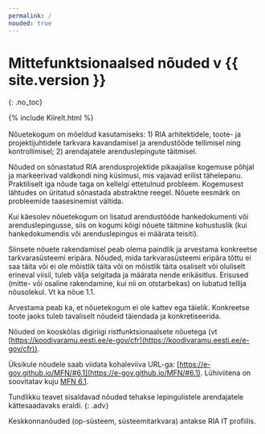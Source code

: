 ```yaml
---
permalink: /
nouded: true
---
```


# Mittefunktsionaalsed nõuded v {{ site.version }}
{: .no_toc}

<div style='margin-bottom: 1rem;'>
  {% include Kiirelt.html %}
</div>

Nõuetekogum on mõeldud kasutamiseks: 1) RIA arhitektidele, toote- ja projektijuhtidele tarkvara kavandamisel ja arendustööde tellimisel ning kontrollimisel; 2) arendajatele arenduslepingute täitmisel.

Nõuded on sõnastatud RIA arendusprojektide pikaajalise kogemuse põhjal ja markeerivad valdkondi ning küsimusi, mis vajavad erilist tähelepanu. Praktiliselt iga nõude taga on kellelgi ettetulnud probleem. Kogemusest lähtudes on üritatud sõnastada abstraktne reegel. Nõuete eesmärk on probleemide taasesinemist vältida.

Kui käesolev nõuetekogum on lisatud arendustööde hankedokumenti või arenduslepingusse, siis on kogumi kõigi nõuete täitmine kohustuslik (kui hankedokumendis või arenduslepingus ei määrata teisiti).

Siinsete nõuete rakendamisel peab olema paindlik ja arvestama konkreetse tarkvarasüsteemi eripära. Nõuded, mida tarkvarasüsteemi eripära tõttu ei saa täita või ei ole mõistlik täita või on mõistlik täita osaliselt või oluliselt erineval viisil, tuleb välja selgitada ja määrata nende erikäsitlus. Erisused (mitte- või osaline rakendamine, kui nii on otstarbekas) on lubatud tellija nõusolekul. Vt ka nõue 1.1.

Arvestama peab ka, et nõuetekogum ei ole kattev ega täielik. Konkreetse toote jaoks tuleb tavaliselt nõudeid täiendada ja konkretiseerida.

Nõuded on kooskõlas digiriigi ristfunktsionaalsete nõuetega (vt [https://koodivaramu.eesti.ee/e-gov/cfr](https://koodivaramu.eesti.ee/e-gov/cfr)).

Üksikule nõudele saab viidata kohaleviiva URL-ga: [https://e-gov.github.io/MFN/#6.1](https://e-gov.github.io/MFN/#6.1). Lühiviitena on soovitatav kuju [MFN 6.1](https://e-gov.github.io/MFN/#6.1).

Tundlikku teavet sisaldavad nõuded tehakse lepingulistele arendajatele kättesaadavaks eraldi.
{: .adv}

Keskkonnanõuded (op-süsteem, süsteemitarkvara) antakse RIA IT profiilis.

